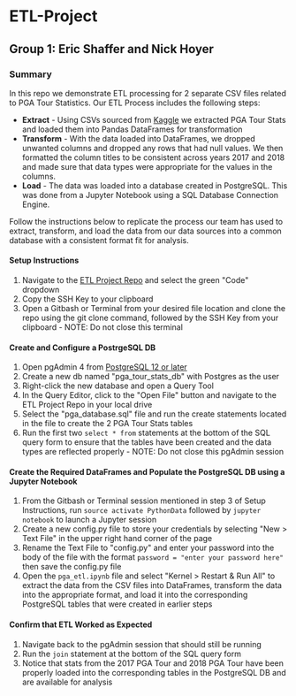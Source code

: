 # ETL-Project
## Group 1: Eric Shaffer and Nick Hoyer

### Summary
In this repo we demonstrate ETL processing for 2 separate CSV files related to PGA Tour Statistics. Our ETL Process includes the following steps:
* **Extract** - Using CSVs sourced from [Kaggle](https://www.kaggle.com/datasets) we extracted PGA Tour Stats and loaded them into Pandas DataFrames for transformation
* **Transform** - With the data loaded into DataFrames, we dropped unwanted columns and dropped any rows that had null values. We then formatted the column titles to be consistent across years 2017 and 2018 and made sure that data types were appropriate for the values in the columns.
* **Load** - The data was loaded into a database created in PostgreSQL. This was done from a Jupyter Notebook using a SQL Database Connection Engine. 

Follow the instructions below to replicate the process our team has used to extract, transform, and load the data from our data sources into a common database with a consistent format fit for analysis.

#### Setup Instructions
1. Navigate to the [ETL Project Repo](https://github.com/NHoyer95/ETL-Project) and select the green "Code" dropdown
2. Copy the SSH Key to your clipboard
3. Open a Gitbash or Terminal from your desired file location and clone the repo using the git clone command, followed by the SSH Key from your clipboard - NOTE: Do not close this terminal

#### Create and Configure a PostrgeSQL DB
1. Open pgAdmin 4 from [PostgreSQL 12 or later](https://www.postgresql.org/)
2. Create a new db named "pga_tour_stats_db" with Postgres as the user
3. Right-click the new database and open a Query Tool
4. In the Query Editor, click to the "Open File" button and navigate to the ETL Project Repo in your local drive
5. Select the "pga_database.sql" file and run the create statements located in the file to create the 2 PGA Tour Stats tables
6. Run the first two `select * from` statements at the bottom of the SQL query form to ensure that the tables have been created and the data types are reflected properly - NOTE: Do not close this pgAdmin session

#### Create the Required DataFrames and Populate the PostgreSQL DB using a Jupyter Notebook
1. From the Gitbash or Terminal session mentioned in step 3 of Setup Instructions, run `source activate PythonData` followed by `jupyter notebook` to launch a Jupyter session
2. Create a new config.py file to store your credentials by selecting "New > Text File" in the upper right hand corner of the page
3. Rename the Text File to "config.py" and enter your password into the body of the file with the format `password = "enter your password here"` then save the config.py file
4. Open the `pga_etl.ipynb` file and select "Kernel > Restart & Run All" to extract the data from the CSV files into DataFrames, transform the data into the appropriate format, and load it into the corresponding PostgreSQL tables that were created in earlier steps

#### Confirm that ETL Worked as Expected
1. Navigate back to the pgAdmin session that should still be running
2. Run the `join` statement at the bottom of the SQL query form
3. Notice that stats from the 2017 PGA Tour and 2018 PGA Tour have been properly loaded into the corresponding tables in the PostgreSQL DB and are available for analysis




